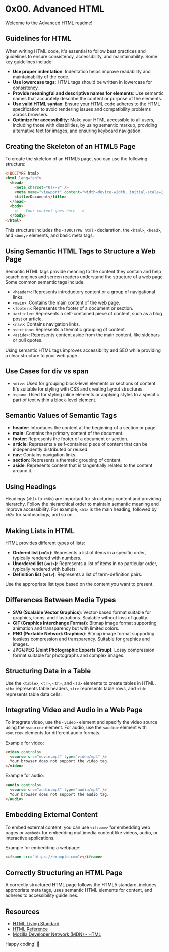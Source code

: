 # 0x00. Advanced HTML

Welcome to the Advanced HTML readme!

## Guidelines for HTML

When writing HTML code, it's essential to follow best practices and guidelines to ensure consistency, accessibility, and maintainability. Some key guidelines include:

- **Use proper indentation**: Indentation helps improve readability and maintainability of the code.
- **Use lowercase tags**: HTML tags should be written in lowercase for consistency.
- **Provide meaningful and descriptive names for elements**: Use semantic names that accurately describe the content or purpose of the elements.
- **Use valid HTML syntax**: Ensure your HTML code adheres to the HTML specification to avoid rendering issues and compatibility problems across browsers.
- **Optimize for accessibility**: Make your HTML accessible to all users, including those with disabilities, by using semantic markup, providing alternative text for images, and ensuring keyboard navigation.

## Creating the Skeleton of an HTML5 Page

To create the skeleton of an HTML5 page, you can use the following structure:

```html
<!DOCTYPE html>
<html lang="en">
  <head>
    <meta charset="UTF-8" />
    <meta name="viewport" content="width=device-width, initial-scale=1.0" />
    <title>Document</title>
  </head>
  <body>
    <!-- Your content goes here -->
  </body>
</html>
```

This structure includes the `<!DOCTYPE html>` declaration, the `<html>`, `<head>`, and `<body>` elements, and basic meta tags.

## Using Semantic HTML Tags to Structure a Web Page

Semantic HTML tags provide meaning to the content they contain and help search engines and screen readers understand the structure of a web page. Some common semantic tags include:

- `<header>`: Represents introductory content or a group of navigational links.
- `<main>`: Contains the main content of the web page.
- `<footer>`: Represents the footer of a document or section.
- `<article>`: Represents a self-contained piece of content, such as a blog post or article.
- `<nav>`: Contains navigation links.
- `<section>`: Represents a thematic grouping of content.
- `<aside>`: Represents content aside from the main content, like sidebars or pull quotes.

Using semantic HTML tags improves accessibility and SEO while providing a clear structure to your web page.

## Use Cases for div vs span

- `<div>`: Used for grouping block-level elements or sections of content. It's suitable for styling with CSS and creating layout structures.
- `<span>`: Used for styling inline elements or applying styles to a specific part of text within a block-level element.

## Semantic Values of Semantic Tags

- **header**: Introduces the content at the beginning of a section or page.
- **main**: Contains the primary content of the document.
- **footer**: Represents the footer of a document or section.
- **article**: Represents a self-contained piece of content that can be independently distributed or reused.
- **nav**: Contains navigation links.
- **section**: Represents a thematic grouping of content.
- **aside**: Represents content that is tangentially related to the content around it.

## Using Headings

Headings (`<h1>` to `<h6>`) are important for structuring content and providing hierarchy. Follow the hierarchical order to maintain semantic meaning and improve accessibility. For example, `<h1>` is the main heading, followed by `<h2>` for subheadings, and so on.

## Making Lists in HTML

HTML provides different types of lists:

- **Ordered list (`<ol>`)**: Represents a list of items in a specific order, typically rendered with numbers.
- **Unordered list (`<ul>`)**: Represents a list of items in no particular order, typically rendered with bullets.
- **Definition list (`<dl>`)**: Represents a list of term-definition pairs.

Use the appropriate list type based on the content you want to present.

## Differences Between Media Types

- **SVG (Scalable Vector Graphics)**: Vector-based format suitable for graphics, icons, and illustrations. Scalable without loss of quality.
- **GIF (Graphics Interchange Format)**: Bitmap image format supporting animation and transparency but with limited colors.
- **PNG (Portable Network Graphics)**: Bitmap image format supporting lossless compression and transparency. Suitable for graphics and images.
- **JPG/JPEG (Joint Photographic Experts Group)**: Lossy compression format suitable for photographs and complex images.

## Structuring Data in a Table

Use the `<table>`, `<tr>`, `<th>`, and `<td>` elements to create tables in HTML. `<th>` represents table headers, `<tr>` represents table rows, and `<td>` represents table data cells.

## Integrating Video and Audio in a Web Page

To integrate video, use the `<video>` element and specify the video source using the `<source>` element. For audio, use the `<audio>` element with `<source>` elements for different audio formats.

Example for video:

```html
<video controls>
  <source src="movie.mp4" type="video/mp4" />
  Your browser does not support the video tag.
</video>
```

Example for audio:

```html
<audio controls>
  <source src="audio.mp3" type="audio/mp3" />
  Your browser does not support the audio tag.
</audio>
```

## Embedding External Content

To embed external content, you can use `<iframe>` for embedding web pages or `<embed>` for embedding multimedia content like videos, audio, or interactive applications.

Example for embedding a webpage:

```html
<iframe src="https://example.com"></iframe>
```

## Correctly Structuring an HTML Page

A correctly structured HTML page follows the HTML5 standard, includes appropriate meta tags, uses semantic HTML elements for content, and adheres to accessibility guidelines.

## Resources

- [HTML Living Standard](https://html.spec.whatwg.org/multipage/)
- [HTML Reference](https://htmlreference.io/)
- [Mozilla Developer Network (MDN) - HTML](https://developer.mozilla.org/en-US/docs/Web/HTML)

Happy coding! 🚀
